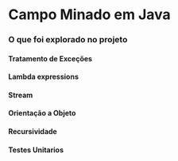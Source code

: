 # Campo Minado em Java 

### O que foi explorado no projeto

#### Tratamento de Exceções
#### Lambda expressions
#### Stream
#### Orientação a Objeto
#### Recursividade
#### Testes Unitarios

